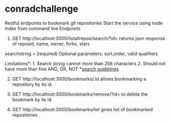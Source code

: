 # conradchallenge
Restful endpoints to bookmark git repositories
Start the service using node index from command line
Endpoints

1. GET http://localhost:3000/listallrepos/search/?id=<searchstring> returns json response of reposid, name, owner, forks, stars

searchstring = <String> (required)
Optional parameters: sort,order, valid qualifiers

Limitations*: 
	1. Search string cannot more than 256 characters
	2. Should not have more than five AND, OR, NOT
*[search guidelines](https://developer.github.com/v3/search/#search-repositories)
  
  
2. GET http://localhost:3000/bookmarks/:id  allows bookmarking a repository by its id.

3. GET http://localhost:3000/bookmarks/remove/?id=<id> to delete the bookmark by its id

4. GET http://localhost:3000/bookmarks/list gives list of bookmarked repositories
